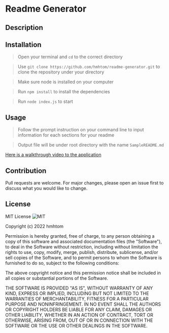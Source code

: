 # Readme Generator

## Description

## Installation

> Open your terminal and `cd` to the correct directory

> Use `git clone https://github.com/hmhtom/readme-generator.git` to clone the repository under your directory

> Make sure node is installed on your computer

> Run `npm install` to install the dependencies

> Run `node index.js` to start

## Usage

> Follow the prompt instruction on your command line to input information for each sections for your readme

> Output file will be under root directory with the name `SampleREADME.md`

[Here is a walkthrough video to the application](https://drive.google.com/file/d/1QYURD2s2taMsyBwLEmuhRa9sazHhpBcR/view)

## Contribution

Pull requests are welcome. For major changes, please open an issue first to discuss what you would like to change.

## License

MIT License ![MIT](https://img.shields.io/github/license/hmhtom/readme-generator?style=plastic)

Copyright (c) 2022 hmhtom

Permission is hereby granted, free of charge, to any person obtaining a copy
of this software and associated documentation files (the "Software"), to deal
in the Software without restriction, including without limitation the rights
to use, copy, modify, merge, publish, distribute, sublicense, and/or sell
copies of the Software, and to permit persons to whom the Software is
furnished to do so, subject to the following conditions:

The above copyright notice and this permission notice shall be included in all
copies or substantial portions of the Software.

THE SOFTWARE IS PROVIDED "AS IS", WITHOUT WARRANTY OF ANY KIND, EXPRESS OR
IMPLIED, INCLUDING BUT NOT LIMITED TO THE WARRANTIES OF MERCHANTABILITY,
FITNESS FOR A PARTICULAR PURPOSE AND NONINFRINGEMENT. IN NO EVENT SHALL THE
AUTHORS OR COPYRIGHT HOLDERS BE LIABLE FOR ANY CLAIM, DAMAGES OR OTHER
LIABILITY, WHETHER IN AN ACTION OF CONTRACT, TORT OR OTHERWISE, ARISING FROM,
OUT OF OR IN CONNECTION WITH THE SOFTWARE OR THE USE OR OTHER DEALINGS IN THE
SOFTWARE.
